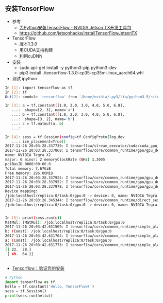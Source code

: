 ## 安装TensorFlow

- 参考
    - [为Python安装TensorFlow - NVIDIA Jetson TX开发工具包](http://www.jetsonhacks.com/2017/09/22/install-tensorflow-python-nvidia-jetson-tx-dev-kits/)
    - https://github.com/jetsonhacks/installTensorFlowJetsonTX
- TensorFlow
    - 版本1.3.0
    - 用CUDA支持构建
    - 利用cuDNN    
- 安装
    - sudo apt-get install -y python3-pip python3-dev
    - pip3 install ./tensorflow-1.3.0-cp35-cp35m-linux_aarch64.whl
- 测试 ipython
```bash
In [1]: import tensorflow as tf
In [2]: tf
Out[2]: <module 'tensorflow' from '/home/nvidia/.py3/lib/python3.5/site-packages/tensorflow/__init__.py'>

In [3]: a = tf.constant([1.0, 2.0, 3.0, 4.0, 5.0, 6.0],
   ...:  shape=[2, 3], name='a')
   ...: b = tf.constant([1.0, 2.0, 3.0, 4.0, 5.0, 6.0],
   ...:  shape=[3, 2], name='b')
   ...: c = tf.matmul(a, b)
   ...:

In [4]: sess = tf.Session(config=tf.ConfigProto(log_dev
   ...: ice_placement=True))
2017-11-26 20:03:28.337739: I tensorflow/stream_executor/cuda/cuda_gpu_executor.cc:857] ARM64 does not support NUMA - returning NUMA node zero
2017-11-26 20:03:28.337868: I tensorflow/core/common_runtime/gpu/gpu_device.cc:955] Found device 0 with properties:
name: NVIDIA Tegra X2
major: 6 minor: 2 memoryClockRate (GHz) 1.3005
pciBusID 0000:00:00.0
Total memory: 7.67GiB
Free memory: 296.00MiB
2017-11-26 20:03:28.337924: I tensorflow/core/common_runtime/gpu/gpu_device.cc:976] DMA: 0
2017-11-26 20:03:28.337952: I tensorflow/core/common_runtime/gpu/gpu_device.cc:986] 0:   Y
2017-11-26 20:03:28.337978: I tensorflow/core/common_runtime/gpu/gpu_device.cc:1045] Creating TensorFlow device (/gpu:0) -> (device: 0, name: NVIDIA Tegra X2, pci bus id: 0000:00:00.0)
Device mapping:
/job:localhost/replica:0/task:0/gpu:0 -> device: 0, name: NVIDIA Tegra X2, pci bus id: 0000:00:00.0
2017-11-26 20:03:28.345344: I tensorflow/core/common_runtime/direct_session.cc:300] Device mapping:
/job:localhost/replica:0/task:0/gpu:0 -> device: 0, name: NVIDIA Tegra X2, pci bus id: 0000:00:00.0


In [5]: print(sess.run(c))
MatMul: (MatMul): /job:localhost/replica:0/task:0/gpu:0
2017-11-26 20:03:42.631569: I tensorflow/core/common_runtime/simple_placer.cc:872] MatMul: (MatMul)/job:localhost/replica:0/task:0/gpu:0
b: (Const): /job:localhost/replica:0/task:0/gpu:0
2017-11-26 20:03:42.631704: I tensorflow/core/common_runtime/simple_placer.cc:872] b: (Const)/job:localhost/replica:0/task:0/gpu:0
a: (Const): /job:localhost/replica:0/task:0/gpu:0
2017-11-26 20:03:42.631773: I tensorflow/core/common_runtime/simple_placer.cc:872] a: (Const)/job:localhost/replica:0/task:0/gpu:0
[[ 22.  28.]
 [ 49.  64.]]
 
```    
- [Tensorflow：验证您的安装](https://www.tensorflow.org/install/install_linux#ValidateYourInstallation)
```python
# Python
import tensorflow as tf
hello = tf.constant('Hello, TensorFlow!')
sess = tf.Session()
print(sess.run(hello))
```